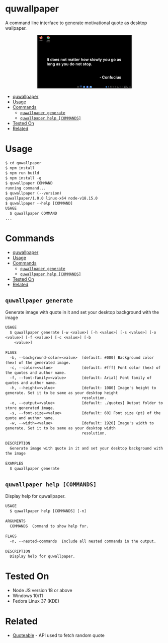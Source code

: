 # quwallpaper

A command line interface to generate motivational quote as desktop wallpaper.

<p align="center">
  <img src="./screenshots/result.png" width="300px" />
</p>

<!-- toc -->

- [quwallpaper](#quwallpaper)
- [Usage](#usage)
- [Commands](#commands)
  - [`quwallpaper generate`](#quwallpaper-generate)
  - [`quwallpaper help [COMMANDS]`](#quwallpaper-help-commands)
- [Tested On](#tested-on)
- [Related](#related)

# Usage

<!-- usage -->

```sh-session
$ cd quwallpaper
$ npm install
$ npm run build
$ npm install -g
$ quwallpaper COMMAND
running command...
$ quwallpaper (--version)
quwallpaper/1.0.0 linux-x64 node-v18.15.0
$ quwallpaper --help [COMMAND]
USAGE
  $ quwallpaper COMMAND
...
```

<!-- usagestop -->

# Commands

<!-- commands -->

- [quwallpaper](#quwallpaper)
- [Usage](#usage)
- [Commands](#commands)
  - [`quwallpaper generate`](#quwallpaper-generate)
  - [`quwallpaper help [COMMANDS]`](#quwallpaper-help-commands)
- [Tested On](#tested-on)
- [Related](#related)

## `quwallpaper generate`

Generate image with quote in it and set your desktop background with the image

```
USAGE
  $ quwallpaper generate [-w <value>] [-h <value>] [-s <value>] [-o <value>] [-f <value>] [-c <value>] [-b
    <value>]

FLAGS
  -b, --background-color=<value>  [default: #000] Background color (hex) of the generated image.
  -c, --color=<value>             [default: #fff] Font color (hex) of the quotes and author name.
  -f, --font-family=<value>       [default: Arial] Font family of quotes and author name.
  -h, --height=<value>            [default: 1080] Image's height to generate. Set it to be same as your desktop height
                                  resolution.
  -o, --output=<value>            [default: ./quotes] Output folder to store generated image.
  -s, --font-size=<value>         [default: 60] Font size (pt) of the quote and author name.
  -w, --width=<value>             [default: 1920] Image's width to generate. Set it to be same as your desktop width
                                  resolution.

DESCRIPTION
  Generate image with quote in it and set your desktop background with the image

EXAMPLES
  $ quwallpaper generate
```

## `quwallpaper help [COMMANDS]`

Display help for quwallpaper.

```
USAGE
  $ quwallpaper help [COMMANDS] [-n]

ARGUMENTS
  COMMANDS  Command to show help for.

FLAGS
  -n, --nested-commands  Include all nested commands in the output.

DESCRIPTION
  Display help for quwallpaper.
```

<!-- commandsstop -->

# Tested On

- Node JS version 18 or above
- Windows 10/11
- Fedora Linux 37 (KDE)

# Related

- [Quoteable](https://github.com/lukePeavey/quotable) - API used to fetch random quote
